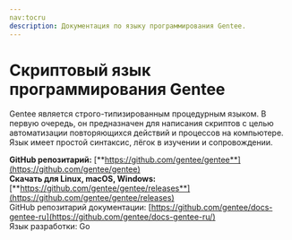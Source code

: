 ```yaml
---
nav:tocru
description: Документация по языку программирования Gentee.
---
```


# Скриптовый язык программирования Gentee

Gentee является строго-типизированным процедурным языком. В первую очередь, он предназначен для написания скриптов с целью автоматизации повторяющихся действий и процессов на компьютере. Язык имеет простой синтаксис, лёгок в изучении и сопровождении.

**GitHub репозитарий:** [**https://github.com/gentee/gentee**](https://github.com/gentee/gentee)  
**Скачать для Linux, macOS, Windows:** [**https://github.com/gentee/gentee/releases**](https://github.com/gentee/gentee/releases)  
GitHub репозитарий документации: [https://github.com/gentee/docs-gentee-ru](https://github.com/gentee/docs-gentee-ru/)  
Язык разработки: Go



